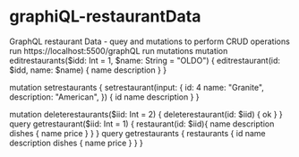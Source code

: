 # graphiQL-restaurantData
GraphQL restaurant Data - quey and mutations to  perform CRUD operations
run https://localhost:5500/graphQL
run mutations
mutation editrestaurants($idd: Int = 1, $name: String = "OLDO") {
  editrestaurant(id: $idd, name: $name) {
    name
    description
  }
}

mutation setrestaurants {
  setrestaurant(input: {
    id: 4
    name: "Granite",
    description: "American",
  }) {
    id
    name
    description
  }
}

mutation deleterestaurants($iid: Int = 2) {
  deleterestaurant(id: $iid) {
    ok
  }
}
query getrestaurant($iid: Int = 1) {
  restaurant(id: $iid){
    name
    description
    dishes {
      name
      price
    }
  }
}
query getrestaurants {
  restaurants {
    id
    name
    description
    dishes {
      name
      price
    }
  }
}


